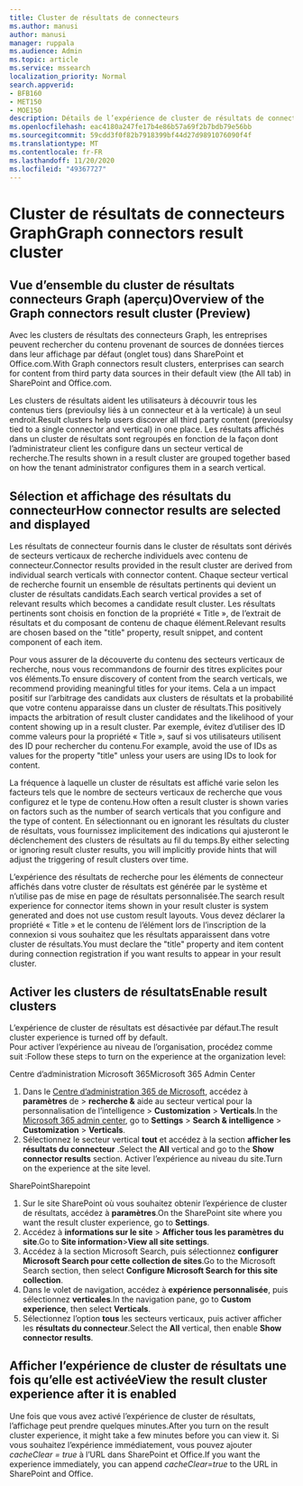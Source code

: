 ```yaml
---
title: Cluster de résultats de connecteurs
ms.author: manusi
author: manusi
manager: ruppala
ms.audience: Admin
ms.topic: article
ms.service: mssearch
localization_priority: Normal
search.appverid:
- BFB160
- MET150
- MOE150
description: Détails de l’expérience de cluster de résultats de connecteurs
ms.openlocfilehash: eac4180a247fe17b4e86b57a69f2b7bdb79e56bb
ms.sourcegitcommit: 59cdd3f0f82b7918399bf44d27d9891076090f4f
ms.translationtype: MT
ms.contentlocale: fr-FR
ms.lasthandoff: 11/20/2020
ms.locfileid: "49367727"
---
```

# <a name="graph-connectors-result-cluster"></a><span data-ttu-id="c9fb6-103">Cluster de résultats de connecteurs Graph</span><span class="sxs-lookup"><span data-stu-id="c9fb6-103">Graph connectors result cluster</span></span>

## <a name="overview-of-the-graph-connectors-result-cluster-preview"></a><span data-ttu-id="c9fb6-104">Vue d’ensemble du cluster de résultats connecteurs Graph (aperçu)</span><span class="sxs-lookup"><span data-stu-id="c9fb6-104">Overview of the Graph connectors result cluster (Preview)</span></span>  

 <span data-ttu-id="c9fb6-105">Avec les clusters de résultats des connecteurs Graph, les entreprises peuvent rechercher du contenu provenant de sources de données tierces dans leur affichage par défaut (onglet tous) dans SharePoint et Office.com.</span><span class="sxs-lookup"><span data-stu-id="c9fb6-105">With Graph connectors result clusters, enterprises can search for content from third party data sources in their default view (the All tab) in SharePoint and Office.com.</span></span>

<span data-ttu-id="c9fb6-106">Les clusters de résultats aident les utilisateurs à découvrir tous les contenus tiers (previoulsy liés à un connecteur et à la verticale) à un seul endroit.</span><span class="sxs-lookup"><span data-stu-id="c9fb6-106">Result clusters help users discover all third party content (previoulsy tied to a single connector and vertical) in one place.</span></span> <span data-ttu-id="c9fb6-107">Les résultats affichés dans un cluster de résultats sont regroupés en fonction de la façon dont l’administrateur client les configure dans un secteur vertical de recherche.</span><span class="sxs-lookup"><span data-stu-id="c9fb6-107">The results shown in a result cluster are grouped together based on how the tenant administrator configures them in a search vertical.</span></span>  

## <a name="how-connector-results-are-selected-and-displayed"></a><span data-ttu-id="c9fb6-108">Sélection et affichage des résultats du connecteur</span><span class="sxs-lookup"><span data-stu-id="c9fb6-108">How connector results are selected and displayed</span></span>

<span data-ttu-id="c9fb6-109">Les résultats de connecteur fournis dans le cluster de résultats sont dérivés de secteurs verticaux de recherche individuels avec contenu de connecteur.</span><span class="sxs-lookup"><span data-stu-id="c9fb6-109">Connector results provided in the result cluster are derived from individual search verticals with connector content.</span></span> <span data-ttu-id="c9fb6-110">Chaque secteur vertical de recherche fournit un ensemble de résultats pertinents qui devient un cluster de résultats candidats.</span><span class="sxs-lookup"><span data-stu-id="c9fb6-110">Each search vertical provides a set of relevant results which becomes a candidate result cluster.</span></span> <span data-ttu-id="c9fb6-111">Les résultats pertinents sont choisis en fonction de la propriété « Title », de l’extrait de résultats et du composant de contenu de chaque élément.</span><span class="sxs-lookup"><span data-stu-id="c9fb6-111">Relevant results are chosen based on the "title" property, result snippet, and content component of each item.</span></span>

<span data-ttu-id="c9fb6-112">Pour vous assurer de la découverte du contenu des secteurs verticaux de recherche, nous vous recommandons de fournir des titres explicites pour vos éléments.</span><span class="sxs-lookup"><span data-stu-id="c9fb6-112">To ensure discovery of content from the search verticals, we recommend providing meaningful titles for your items.</span></span> <span data-ttu-id="c9fb6-113">Cela a un impact positif sur l’arbitrage des candidats aux clusters de résultats et la probabilité que votre contenu apparaisse dans un cluster de résultats.</span><span class="sxs-lookup"><span data-stu-id="c9fb6-113">This positively impacts the arbitration of result cluster candidates and the likelihood of your content showing up in a result cluster.</span></span> <span data-ttu-id="c9fb6-114">Par exemple, évitez d’utiliser des ID comme valeurs pour la propriété « Title », sauf si vos utilisateurs utilisent des ID pour rechercher du contenu.</span><span class="sxs-lookup"><span data-stu-id="c9fb6-114">For example, avoid the use of IDs as values for the property "title" unless your users are using IDs to look for content.</span></span>

<span data-ttu-id="c9fb6-115">La fréquence à laquelle un cluster de résultats est affiché varie selon les facteurs tels que le nombre de secteurs verticaux de recherche que vous configurez et le type de contenu.</span><span class="sxs-lookup"><span data-stu-id="c9fb6-115">How often a result cluster is shown varies on factors such as the number of search verticals that you configure and the type of content.</span></span> <span data-ttu-id="c9fb6-116">En sélectionnant ou en ignorant les résultats du cluster de résultats, vous fournissez implicitement des indications qui ajusteront le déclenchement des clusters de résultats au fil du temps.</span><span class="sxs-lookup"><span data-stu-id="c9fb6-116">By either selecting or ignoring result cluster results, you will implicitly provide hints that will adjust the triggering of result clusters over time.</span></span>

<span data-ttu-id="c9fb6-117">L’expérience des résultats de recherche pour les éléments de connecteur affichés dans votre cluster de résultats est générée par le système et n’utilise pas de mise en page de résultats personnalisée.</span><span class="sxs-lookup"><span data-stu-id="c9fb6-117">The search result experience for connector items shown in your result cluster is system generated and does not use custom result layouts.</span></span> <span data-ttu-id="c9fb6-118">Vous devez déclarer la propriété « Title » et le contenu de l’élément lors de l’inscription de la connexion si vous souhaitez que les résultats apparaissent dans votre cluster de résultats.</span><span class="sxs-lookup"><span data-stu-id="c9fb6-118">You must declare the "title" property and item content during connection registration if you want results to appear in your result cluster.</span></span>

## <a name="enable-result-clusters"></a><span data-ttu-id="c9fb6-119">Activer les clusters de résultats</span><span class="sxs-lookup"><span data-stu-id="c9fb6-119">Enable result clusters</span></span>
  
<span data-ttu-id="c9fb6-120">L’expérience de cluster de résultats est désactivée par défaut.</span><span class="sxs-lookup"><span data-stu-id="c9fb6-120">The result cluster experience is turned off by default.</span></span>  
<span data-ttu-id="c9fb6-121">Pour activer l’expérience au niveau de l’organisation, procédez comme suit :</span><span class="sxs-lookup"><span data-stu-id="c9fb6-121">Follow these steps to turn on the experience at the organization level:</span></span>

<span data-ttu-id="c9fb6-122">Centre d’administration Microsoft 365</span><span class="sxs-lookup"><span data-stu-id="c9fb6-122">Microsoft 365 Admin Center</span></span>

1. <span data-ttu-id="c9fb6-123">Dans le [Centre d’administration 365 de Microsoft](https://admin.microsoft.com/), accédez à **paramètres** de  >  **recherche &** aide au secteur vertical pour la personnalisation de l’intelligence  >  **Customization**  >  **Verticals**.</span><span class="sxs-lookup"><span data-stu-id="c9fb6-123">In the [Microsoft 365 admin center](https://admin.microsoft.com/), go to **Settings** > **Search & intelligence** > **Customization** > **Verticals**.</span></span>  
2. <span data-ttu-id="c9fb6-124">Sélectionnez le secteur vertical **tout** et accédez à la section **afficher les résultats du connecteur** .</span><span class="sxs-lookup"><span data-stu-id="c9fb6-124">Select  the **All** vertical and go to the **Show connector results** section.</span></span> <span data-ttu-id="c9fb6-125">Activer l’expérience au niveau du site.</span><span class="sxs-lookup"><span data-stu-id="c9fb6-125">Turn on the experience at the site level.</span></span>

<span data-ttu-id="c9fb6-126">SharePoint</span><span class="sxs-lookup"><span data-stu-id="c9fb6-126">Sharepoint</span></span>

1. <span data-ttu-id="c9fb6-127">Sur le site SharePoint où vous souhaitez obtenir l’expérience de cluster de résultats, accédez à **paramètres**.</span><span class="sxs-lookup"><span data-stu-id="c9fb6-127">On the SharePoint site where you want the result cluster experience, go to **Settings**.</span></span>
2. <span data-ttu-id="c9fb6-128">Accédez à **informations sur le site** > **Afficher tous les paramètres du site**.</span><span class="sxs-lookup"><span data-stu-id="c9fb6-128">Go to **Site information**>**View all site settings**.</span></span>
3. <span data-ttu-id="c9fb6-129">Accédez à la section Microsoft Search, puis sélectionnez **configurer Microsoft Search pour cette collection de sites**.</span><span class="sxs-lookup"><span data-stu-id="c9fb6-129">Go to the Microsoft Search section, then select **Configure Microsoft Search for this site collection**.</span></span>
4. <span data-ttu-id="c9fb6-130">Dans le volet de navigation, accédez à **expérience personnalisée**, puis sélectionnez **verticales**.</span><span class="sxs-lookup"><span data-stu-id="c9fb6-130">In the navigation pane, go to **Custom experience**, then select **Verticals**.</span></span>
5. <span data-ttu-id="c9fb6-131">Sélectionnez l’option **tous** les secteurs verticaux, puis activer afficher les **résultats du connecteur**.</span><span class="sxs-lookup"><span data-stu-id="c9fb6-131">Select the **All** vertical, then enable **Show connector results**.</span></span>

## <a name="view-the-result-cluster-experience-after-it-is-enabled"></a><span data-ttu-id="c9fb6-132">Afficher l’expérience de cluster de résultats une fois qu’elle est activée</span><span class="sxs-lookup"><span data-stu-id="c9fb6-132">View the result cluster experience after it is enabled</span></span>

<span data-ttu-id="c9fb6-133">Une fois que vous avez activé l’expérience de cluster de résultats, l’affichage peut prendre quelques minutes.</span><span class="sxs-lookup"><span data-stu-id="c9fb6-133">After you turn on the result cluster experience, it might take a few minutes before you can view it.</span></span> <span data-ttu-id="c9fb6-134">Si vous souhaitez l’expérience immédiatement, vous pouvez ajouter *cacheClear = true* à l’URL dans SharePoint et Office.</span><span class="sxs-lookup"><span data-stu-id="c9fb6-134">If you want the experience immediately, you can append *cacheClear=true* to the URL in SharePoint and Office.</span></span>
